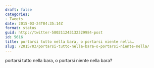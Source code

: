 ```yaml
---
draft: false
categories:
- Tweets
date: 2015-03-24T04:35:14Z
format: status
guid: http://twitter-580211243132329984-post
id: 5616
title: portarsi tutto nella bara, o portarsi niente nella…
slug: /2015/03/portarsi-tutto-nella-bara-o-portarsi-niente-nella/
---
```


portarsi tutto nella bara, o portarsi niente nella bara?